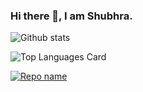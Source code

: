 ### Hi there 👋, I am Shubhra.

<!--
**shubhrabiswal/shubhrabiswal** is a ✨ _special_ ✨ repository because its `README.md` (this file) appears on your GitHub profile.

Here are some ideas to get you started:

- 🔭 I’m currently working on ...
- 🌱 I’m currently learning ...
- 👯 I’m looking to collaborate on ...
- 🤔 I’m looking for help with ...
- 💬 Ask me about ...
- 📫 How to reach me: ...
- 😄 Pronouns: ...
- ⚡ Fun fact: ...
-->

![Github stats](https://github-readme-stats.vercel.app/api?username=shubhrabiswal&theme=highcontrast&show_icons=true&count_private=true)

![Top Languages Card](https://github-readme-stats.vercel.app/api/top-langs/?username=shubhrabiswal&layout=compact)

[![Repo name](https://github-readme-stats.vercel.app/api/pin/?username=shubhrabiswal&repo=repo-name)](https://github.com/yourusername/repo-name)
